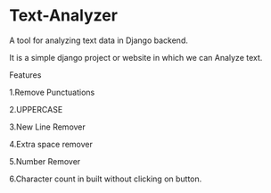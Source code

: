 # Text-Analyzer
A tool for analyzing text data in Django backend.

It is a simple django project or website in which we can Analyze text.

Features 

1.Remove Punctuations

2.UPPERCASE

3.New Line Remover

4.Extra space remover

5.Number Remover

6.Character count in built without clicking on button.
